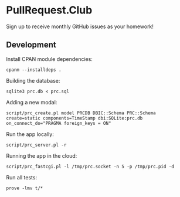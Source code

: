 # PullRequest.Club

Sign up to receive monthly GitHub issues as your homework!

## Development

Install CPAN module dependencies:

    cpanm --installdeps .

Building the database:

    sqlite3 prc.db < prc.sql

Adding a new modal:

    script/prc_create.pl model PRCDB DBIC::Schema PRC::Schema create=static components=TimeStamp dbi:SQLite:prc.db on_connect_do="PRAGMA foreign_keys = ON"

Run the app locally:

    script/prc_server.pl -r

Running the app in the cloud:

    script/prc_fastcgi.pl -l /tmp/prc.socket -n 5 -p /tmp/prc.pid -d

Run all tests:

    prove -lmv t/*
